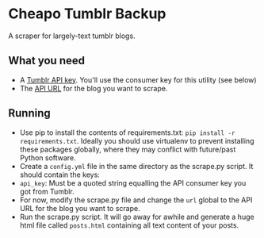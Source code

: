 # Cheapo Tumblr Backup
A scraper for largely-text tumblr blogs.

## What you need
 * A [Tumblr API key](https://www.tumblr.com/oauth/apps). You'll use the consumer key for this utility (see below)
 * The [API URL](https://www.tumblr.com/docs/en/api/v2#overview) for the blog you want to scrape.

## Running
 * Use pip to install the contents of requirements.txt: `pip install -r requirements.txt`. Ideally you should use virtualenv to prevent installing these packages globally, where they may conflict with future/past Python software.
 * Create a `config.yml` file in the same directory as the scrape.py script. It should contain the keys:
  * `api_key`: Must be a quoted string equalling the API consumer key you got from Tumblr.
 * For now, modify the scrape.py file and change the `url` global to the API URL for the blog you want to scrape.
 * Run the scrape.py script. It will go away for awhile and generate a huge html file called `posts.html` containing all text content of your posts.
